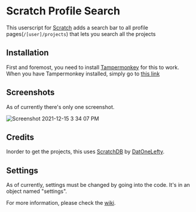 # Scratch Profile Search
This userscript for [Scratch](https://scratch.mit.edu/) adds a search bar to all profile pages(`/[user]/projects`) that lets you search all the projects

## Installation
First and foremost, you need to install [Tampermonkey](https://www.tampermonkey.net/) for this to work. When you have Tampermonkey installed, simply go to [this link](https://github.com/Steve0Greatness/Scratch-Profile-Search/raw/main/Scratch-Profile-Search.user.js)

## Screenshots
As of currently there's only one screenshot.

![Screenshot 2021-12-15 3 34 07 PM](https://user-images.githubusercontent.com/75220768/146281333-de14dea9-58fa-4759-af64-9863cebf6409.png)

## Credits
Inorder to get the projects, this uses [ScratchDB](https://scratchdb.lefty.one/) by [DatOneLefty](https://scratch.mit.edu/users/DatOneLefty/).

## Settings
As of currently, settings must be changed by going into the code. It's in an object named "settings".

For more information, please check the [wiki](https://github.com/Steve0Greatness/Scratch-Profile-Search/wiki).
